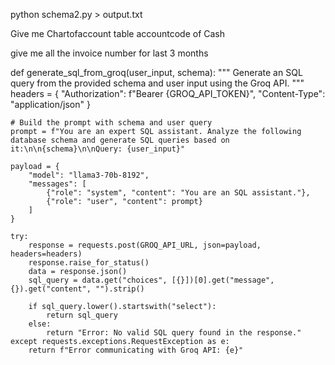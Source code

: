 python schema2.py > output.txt


Give me Chartofaccount table accountcode of Cash 

give me all the invoice number for last 3 months

def generate_sql_from_groq(user_input, schema):
    """
    Generate an SQL query from the provided schema and user input using the Groq API.
    """
    headers = {
        "Authorization": f"Bearer {GROQ_API_TOKEN}",
        "Content-Type": "application/json"
    }
    
    # Build the prompt with schema and user query
    prompt = f"You are an expert SQL assistant. Analyze the following database schema and generate SQL queries based on it:\n\n{schema}\n\nQuery: {user_input}"
    
    payload = {
        "model": "llama3-70b-8192",
        "messages": [
            {"role": "system", "content": "You are an SQL assistant."},
            {"role": "user", "content": prompt}
        ]
    }
    
    try:
        response = requests.post(GROQ_API_URL, json=payload, headers=headers)
        response.raise_for_status()
        data = response.json()
        sql_query = data.get("choices", [{}])[0].get("message", {}).get("content", "").strip()
        
        if sql_query.lower().startswith("select"):
            return sql_query
        else:
            return "Error: No valid SQL query found in the response."
    except requests.exceptions.RequestException as e:
        return f"Error communicating with Groq API: {e}"